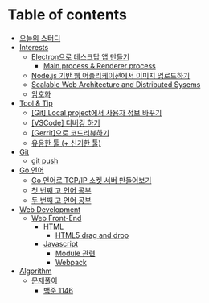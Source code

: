# Table of contents

* [오늘의 스터디](README.md)
* [Interests](interests/README.md)
  * [Electron으로 데스크탑 앱 만들기](interests/electron/README.md)
    * [Main process & Renderer process](interests/electron/main-process-and-renderer-process.md)
  * [Node.js 기반 웹 어플리케이션에서 이미지 업로드하기](interests/2018-04-20-web_imageupload.md)
  * [Scalable Web Architecture and Distributed Sysems](interests/2018-01-19-webarchitecture.md)
  * [암호화](interests/undefined.md)
* [Tool & Tip](tool-and-tip/README.md)
  * [\[Git\] Local project에서 사용자 정보 바꾸기](tool-and-tip/local-project.md)
  * [\[VSCode\] 디버깅 하기](tool-and-tip/undefined.md)
  * [\[Gerrit\]으로 코드리뷰하기](tool-and-tip/gerrit.md)
  * [유용한 툴 \(+ 신기한 툴\)](tool-and-tip/undefined-1.md)
* [Git](git/README.md)
  * [git push](git/git-push.md)
* [Go 언어](gostudy/README.md)
  * [Go 언어로 TCP/IP 소켓 서버 만들어보기](gostudy/2018-03-08-goserver.md)
  * [첫 번째 고 언어 공부](gostudy/2017-12-16-gostudy1.md)
  * [두 번째 고 언어 공부](gostudy/2017-12-19-gostudy2.md)
* [Web Development](javascript/README.md)
  * [Web Front-End](javascript/web-front-end/README.md)
    * [HTML](javascript/web-front-end/html/README.md)
      * [HTML5 drag and drop](javascript/web-front-end/html/html5-drag-and-drop.md)
    * [Javascript](javascript/web-front-end/javascript/README.md)
      * [Module 관련](javascript/web-front-end/javascript/module.md)
      * [Webpack](javascript/web-front-end/javascript/webpack.md)
* [Algorithm](study/README.md)
  * [문제풀이](study/undefined/README.md)
    * [백준 1146](study/undefined/1146.md)

